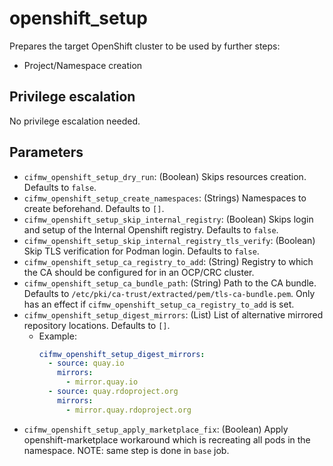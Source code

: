 # openshift_setup
Prepares the target OpenShift cluster to be used by further steps:
- Project/Namespace creation

## Privilege escalation
No privilege escalation needed.

## Parameters
* `cifmw_openshift_setup_dry_run`: (Boolean) Skips resources creation. Defaults to `false`.
* `cifmw_openshift_setup_create_namespaces`: (Strings) Namespaces to create beforehand. Defaults to `[]`.
* `cifmw_openshift_setup_skip_internal_registry`: (Boolean) Skips login and setup of the Internal Openshift registry. Defaults to `false`.
* `cifmw_openshift_setup_skip_internal_registry_tls_verify`: (Boolean) Skip TLS verification for Podman login. Defaults to `false`.
* `cifmw_openshift_setup_ca_registry_to_add`: (String) Registry to which the CA
should be configured for in an OCP/CRC cluster.
* `cifmw_openshift_setup_ca_bundle_path`: (String) Path to the CA bundle.
Defaults to `/etc/pki/ca-trust/extracted/pem/tls-ca-bundle.pem`. Only has an
effect if `cifmw_openshift_setup_ca_registry_to_add` is set.
* `cifmw_openshift_setup_digest_mirrors`: (List) List of alternative mirrored repository locations. Defaults to `[]`.
    * Example:
        ```yaml
        cifmw_openshift_setup_digest_mirrors:
          - source: quay.io
            mirrors:
              - mirror.quay.io
          - source: quay.rdoproject.org
            mirrors:
              - mirror.quay.rdoproject.org
        ```
* `cifmw_openshift_setup_apply_marketplace_fix`: (Boolean) Apply openshift-marketplace workaround which is recreating all pods in the namespace. NOTE: same step is done in `base` job.
